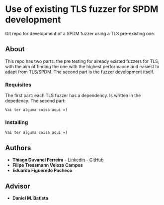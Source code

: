 # Use of existing TLS fuzzer for SPDM development

Git repo for development of a SPDM fuzzer using a TLS pre-existing one. 

## About

This repo has two parts: the pre testing for already existed fuzzers for TLS, with the aim of finding the one with the highest performance and easiest to adapt from TLS/SPDM.
The second part is the fuzzer development itself.

### Requisites

The first part: each TLS fuzzer has a dependency. Is written in the depedency.
The second part:
```
Vai ter alguma coisa aqui =)
```


### Installing

```
Vai ter alguma coisa aqui =)
```


## Authors

* **Thiago Duvanel Ferreira** - [Linkedin](https://www.linkedin.com/in/thiago-duvanel-ferreira-142028244/) - [GitHub](https://github.com/th-duvanel)
* **Filipe Tressmann Velozo Campos**
* **Eduardo Figueredo Pacheco**


## Advisor

* **Daniel M. Batista**


